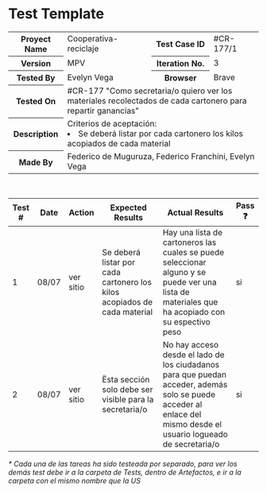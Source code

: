 # Test Template

<table style= "width: 100%">
  <tr>
    <th> Proyect Name </th>
    <td> Cooperativa-reciclaje</td>
    <th> Test Case ID </th>
    <td> #CR-177/1 </td>
  </tr>
  <tr>
    <th> Version </th>
    <td> MPV </td>
    <th> Iteration No. </th>
    <td> 3 </td>
  </tr>
   <tr>
    <th> Tested By </th>
    <td> Evelyn Vega </td>
    <th> Browser </th>
    <td> Brave </td>
  </tr>
  <tr>
    <th colspan="1"> Tested On </th> 
    <td colspan="3"> #CR-177 "Como secretaria/o quiero ver los materiales recolectados de cada cartonero para repartir ganancias"</td>
  </tr>
   <tr>
    <th colspan="1"> Description </th>
    <td colspan="3"> Criterios de aceptación:
        <li> Se deberá listar por cada cartonero los kilos acopiados de cada material  
      
  </tr>
   <tr>
    <th colspan="1"> Made By </th>
    <td colspan="3"> Federico de Muguruza, Federico Franchini, Evelyn Vega </td>
  </tr>
</table>

<br>


|Test # | Date | Action | Expected Results | Actual Results | Pass :question: |
| ---   | ---  | ---    | ---              |   ---          | ---   |
| 1 | 08/07 | ver sitio  | Se deberá listar por cada cartonero los kilos acopiados de cada material | Hay una lista de cartoneros las cuales se puede seleccionar alguno y se puede ver una lista de materiales que ha acopiado con su espectivo peso | si |
| 2 | 08/07 | ver sitio  | Ësta sección solo debe ser visible para la secretaria/o | No hay acceso desde el lado de los ciudadanos para que puedan acceder, además solo se puede acceder al enlace del mismo desde el usuario logueado de secretaria/o | si |

_* Cada una de las tareas ha sido testeada por separado, para ver los demás test debe ir a la carpeta de Tests, dentro de Artefactos, e ir a la carpeta con el mismo nombre que la US_

